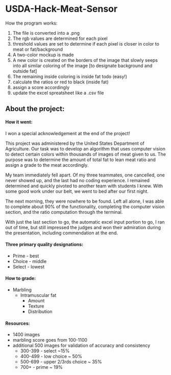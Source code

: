 # USDA-Hack-Meat-Sensor
How the program works:
1. The file is converted into a .png
2. The rgb values are determined for each pixel
3. threshold values are set to determine if each pixel is closer in color to meat or fat/background
4. A two-color mockup is made
5. A new color is created on the borders of the image that slowly seeps into all similar coloring of the image [to designate background and outside fat]
6. The remaining inside coloring is inside fat
todo (easy!)
7. calculate the ratios or red to black (inside fat)
8. assign a score accordingly
9. update the excel spreatsheet like a .csv file


## About the project:
#### How it went:
I won a special acknowledgement at the end of the project!

This project was administered by the United States Department of Agriculture. Our task was to develop an algorithm that uses computer vision to detect certain colors within thousands of images of meat given to us. The purpose was to determine the amount of total fat to lean meat ratio and assign a grade to the meat accordingly.

My team immediately fell apart. Of my three teammates, one cancelled, one never showed up, and the last had no coding experience. 
I remained determined and quickly pivoted to another team with students I knew. With some good work under our belt, we went to bed after our first night. 

The next morning, they were nowhere to be found. Left all alone, I was able to complete about 90% of the functionality, completing the computer vision section, and the ratio computation through the terminal.

With just the last section to go, the automatic excel input portion to go, I ran out of time, but still impressed the judges and won their admiration during the presentation, including commendation at the end.

#### Three primary quality designations:
- Prime - best
- Choice - middle
- Select - lowest

#### How to grade:
- Marbling
  - Intramuscular fat
    - Amount
    - Texture
    - Distribution
   
#### Resources:
- 1400 images
- marbling score goes from 100-1100
- additional 500 images for validation of accuracy and consistency
  - 300-399 - select ~15%
  - 400-499 - low choice ~ 50%
  - 500-699 - upper 2/3rds choice ~ 35%
  - 700+ - prime ~ 19%
